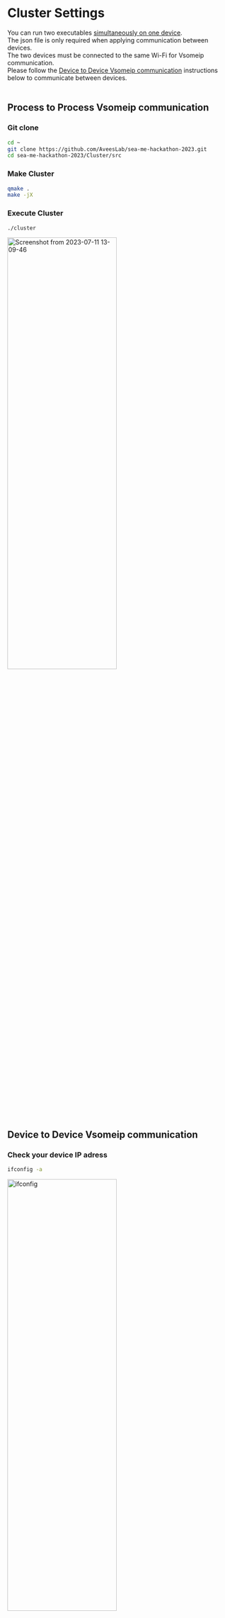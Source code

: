 # Cluster Settings
You can run two executables [simultaneously on one device](#process-to-process-vsomeip-communication).<br>
The json file is only required when applying communication between devices.<br>
The two devices must be connected to the same Wi-Fi for Vsomeip communication.<br>
Please follow the [Device to Device Vsomeip communication](#device-to-device-vsomeip-communication) instructions below to communicate between devices.<br>
<br>

## Process to Process Vsomeip communication
<a name="process-to-process-vsomeip-communication"></a>

### Git clone
```bash
cd ~
git clone https://github.com/AveesLab/sea-me-hackathon-2023.git
cd sea-me-hackathon-2023/Cluster/src
```

### Make Cluster
```bash
qmake .
make -jX
```

### Execute Cluster
```bash
./cluster
```
<img src="https://github.com/AveesLab/sea-me-hackathon-2023/assets/125881959/6e168588-6af5-44fa-8721-9e3c23f5092f" width="70%" height="50%" title="px(픽셀) 크기 설정" alt="Screenshot from 2023-07-11 13-09-46"></img><br><br><br>

## Device to Device Vsomeip communication
<a name="device-to-device-vsomeip-communication"></a>

### Check your device IP adress
```bash
ifconfig -a
```
<img src="https://github.com/AveesLab/sea-me-hackathon-2023/assets/125881959/fc6d9446-9ab7-4ce7-8a25-e5214dcd63fe" width="70%" height="50%" title="px(픽셀) 크기 설정" alt="ifconfig"></img>
<br>

### network ping check
You can check if communication is possible by ping test between devices.

### ping to TX2
<img src="https://github.com/AveesLab/hackathon-someip/assets/125881959/06ef3f9e-3e89-468e-aa5b-1985d7b73dae" width="70%" height="50%" title="px(픽셀) 크기 설정" alt="ping_to_tx2"></img><br><br>


### ping to laptop
<img src="https://github.com/AveesLab/hackathon-someip/assets/125881959/349ef132-b782-4f6d-bb54-e722a2ff6308" width="70%" height="50%" title="px(픽셀) 크기 설정" alt="ping to laptop"></img><br><br>

### set route table
Below image is before add route table<br>
you have to set route table to use vsomeip communication
```bash
route -n // check your route table
```
<img src="https://github.com/AveesLab/sea-me-hackathon-2023/assets/125881959/ba938278-007d-415b-a233-e94027b63fd1" width="70%" height="50%" title="px(픽셀) 크기 설정" alt="Screenshot from 2023-07-10 18-44-12"></img>


Add route table
```bash
sudo route add -nv 224.244.224.24X [your ethernet ID] // example: sudo route add -nv 224.244.224.243 wlan0
route -n
```
<img src="https://github.com/AveesLab/sea-me-hackathon-2023/assets/125881959/901b3af8-f49c-4488-9286-cbb9bf7c21ff" width="70%" height="50%" title="px(픽셀) 크기 설정" alt="Screenshot from 2023-07-10 18-44-36"></img>

# set vsomeip_cluster.json
```bash
cd sea-me-hackathon-2023/Cluster/json
vim vsomeip_server.json
```
<img src="https://github.com/AveesLab/sea-me-hackathon-2023/assets/125881959/72ac5fa2-af54-4e44-93b3-21bc2fc21e80" width="70%" height="50%" title="px(픽셀) 크기 설정" alt="json"></img>

Change the unicast number to your IP address.

Change the multicast number to the multicast number assigned to you.

### Execute cluster
```bash
cd ~
cd sea-me-hackathon-2023/Cluster/src
qmake .
make -jX
chmod +x do_cluster.sh // Commands with 'do_~.sh' are intended to be executed by applying the json file.
./do_cluster.sh
```



### Cluster display
<img src="https://github.com/AveesLab/sea-me-hackathon-2023/assets/125881959/6e168588-6af5-44fa-8721-9e3c23f5092f" width="70%" height="50%" title="px(픽셀) 크기 설정" alt="Screenshot from 2023-07-11 13-09-46"></img>

